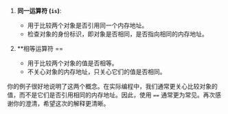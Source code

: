 
1. **同一运算符 (`is`)**:
   - 用于比较两个对象是否引用同一个内存地址。
   - 检查对象的身份标识，即对象是否相同，是否指向相同的内存地址。

2. **相等运算符 ==
   - 用于比较两个对象的值是否相等。
   - 不关心对象的内存地址，只关心它们的值是否相同。

你的例子很好地说明了这两个概念。在实际编程中，我们通常更关心比较对象的值，而不是它们是否引用相同的内存地址。因此，使用 ` == ` 通常更为常见。再次感谢你的澄清，希望这次的解释更清晰。